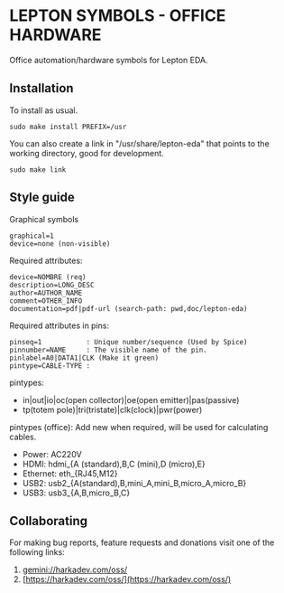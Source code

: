 LEPTON SYMBOLS - OFFICE HARDWARE
================================

Office automation/hardware symbols for Lepton EDA.

## Installation

To install as usual.

    sudo make install PREFIX=/usr

You can also create a link in "/usr/share/lepton-eda" that points to
the working directory, good for development.

    sudo make link

## Style guide

Graphical symbols

    graphical=1
    device=none (non-visible)

Required attributes:

    device=NOMBRE (req)
    description=LONG_DESC
    author=AUTHOR_NAME
    comment=OTHER_INFO
    documentation=pdf|pdf-url (search-path: pwd,doc/lepton-eda)

Required attributes in pins:

    pinseq=1           : Unique number/sequence (Used by Spice)
    pinnumber=NAME     : The visible name of the pin.
    pinlabel=A0|DATA1|CLK (Make it green)
    pintype=CABLE-TYPE : 

pintypes:

- in|out|io|oc(open collector)|oe(open emitter)|pas(passive)
- tp(totem pole)|tri(tristate)|clk(clock)|pwr(power)

pintypes (office): Add new when required, will be used for calculating cables.

- Power: AC220V
- HDMI: hdmi_{A (standard),B,C (mini),D (micro),E}
- Ethernet: eth_{RJ45,M12}
- USB2: usb2_{A(standard),B,mini_A,mini_B,micro_A,micro_B}
- USB3: usb3_{A,B,micro_B,C}


## Collaborating

For making bug reports, feature requests and donations visit
one of the following links:

1. [gemini://harkadev.com/oss/](gemini://harkadev.com/oss/)
2. [https://harkadev.com/oss/](https://harkadev.com/oss/)
